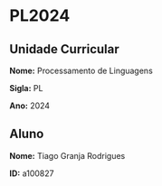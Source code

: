 # PL2024

## Unidade Curricular

**Nome:** Processamento de Linguagens

**Sigla:** PL

**Ano:** 2024

## Aluno

**Nome:** Tiago Granja Rodrigues

**ID:** a100827